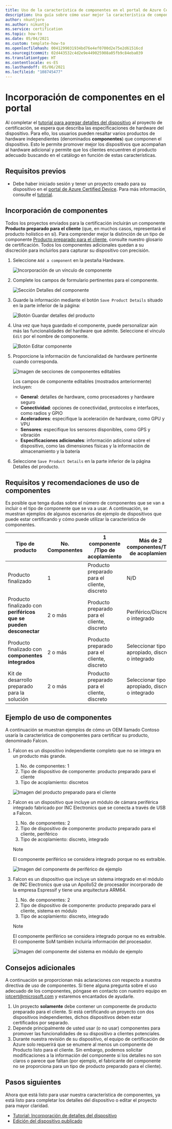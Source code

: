```yaml
---
title: Uso de la característica de componentes en el portal de Azure Certified Device
description: Una guía sobre cómo usar mejor la característica de componentes de la sección Detalles del dispositivo para describir el dispositivo con precisión
author: nkuntjoro
ms.author: nikuntjo
ms.service: certification
ms.topic: how-to
ms.date: 05/04/2021
ms.custom: template-how-to
ms.openlocfilehash: 0041299031934bd76e4ef0700d2e75e2d61516cd
ms.sourcegitcommit: 02d443532c4d2e9e449025908a05fb9c84eba039
ms.translationtype: HT
ms.contentlocale: es-ES
ms.lasthandoff: 05/06/2021
ms.locfileid: "108745477"
---
```

# <a name="add-components-on-the-portal"></a>Incorporación de componentes en el portal

Al completar el [tutorial para agregar detalles del dispositivo](tutorial-02-adding-device-details.md) al proyecto de certificación, se espera que describa las especificaciones de hardware del dispositivo. Para ello, los usuarios pueden resaltar varios productos de hardware independientes (denominados **componentes**) que componen el dispositivo. Esto le permite promover mejor los dispositivos que acompañan al hardware adicional y permite que los clientes encuentren el producto adecuado buscando en el catálogo en función de estas características.

## <a name="prerequisites"></a>Requisitos previos

- Debe haber iniciado sesión y tener un proyecto creado para su dispositivo en el [portal de Azure Certified Device](https://certify.azure.com). Para más información, consulte el [tutorial](tutorial-01-creating-your-project.md).

## <a name="how-to-add-components"></a>Incorporación de componentes

Todos los proyectos enviados para la certificación incluirán un componente **Producto preparado para el cliente** (que, en muchos casos, representará el producto holístico en sí). Para comprender mejor la distinción de un tipo de componente [Producto preparado para el cliente](./resources-glossary.md), consulte nuestro glosario de certificación. Todos los componentes adicionales quedan a su discreción para incluirlos para capturar su dispositivo con precisión.

1. Seleccione `Add a component` en la pestaña Hardware.

    ![Incorporación de un vínculo de componente](./media/images/add-component-new.png)

1. Complete los campos de formulario pertinentes para el componente.

    ![Sección Detalles del componente](./media/images/component-details-section.png)

1. Guarde la información mediante el botón `Save Product Details` situado en la parte inferior de la página:  

    ![Botón Guardar detalles del producto](./media/images/save-product-details-button.png)

1. Una vez que haya guardado el componente, puede personalizar aún más las funcionalidades del hardware que admite. Seleccione el vínculo `Edit` por el nombre de componente.  

    ![Botón Editar componente](./media/images/component-edit.png)

1. Proporcione la información de funcionalidad de hardware pertinente cuando corresponda.  

    ![Imagen de secciones de componentes editables](./media/images/component-selection-area.png)  

    Los campos de componente editables (mostrados anteriormente) incluyen:

    - **General**: detalles de hardware, como procesadores y hardware seguro
    - **Conectividad**: opciones de conectividad, protocolos e interfaces, como radios y GPIO
    - **Aceleradores**: especifique la aceleración de hardware, como GPU y VPU
    - **Sensores**: especifique los sensores disponibles, como GPS y vibración
    - **Especificaciones adicionales**: información adicional sobre el dispositivo, como las dimensiones físicas y la información de almacenamiento y la batería

1. Seleccione `Save Product Details` en la parte inferior de la página Detalles del producto.

## <a name="component-use-requirements-and-recommendations"></a>Requisitos y recomendaciones de uso de componentes

Es posible que tenga dudas sobre el número de componentes que se van a incluir o el tipo de componente que se va a usar. A continuación, se muestran ejemplos de algunos escenarios de ejemplo de dispositivos que puede estar certificando y cómo puede utilizar la característica de componentes.

| Tipo de producto                                       | No. Componentes | 1 componente /Tipo de acoplamiento      | Más de 2 componentes/Tipo de acoplamiento                    |
|----------------------------------------------------|------------|----------------------------------|--------------------------------------------------|
| Producto finalizado                                   | 1          | Producto preparado para el cliente, discreto | N/D                                              |
| Producto finalizado con **periféricos que se pueden desconectar** | 2 o más  | Producto preparado para el cliente, discreto | Periférico/Discreto o integrado              |
| Producto finalizado con **componentes integrados**  | 2 o más  | Producto preparado para el cliente, discreto | Seleccionar tipo apropiado, discreto o integrado |
| Kit de desarrollo preparado para la solución                             | 2 o más  | Producto preparado para el cliente, discreto | Seleccionar tipo apropiado, discreto o integrado |

## <a name="example-component-usage"></a>Ejemplo de uso de componentes

A continuación se muestran ejemplos de cómo un OEM llamado Contoso usaría la característica de componentes para certificar su producto, denominado Falcon.

1. Falcon es un dispositivo independiente completo que no se integra en un producto más grande.
    1. No. de componentes: 1
    1. Tipo de dispositivo de componente: producto preparado para el cliente
    1. Tipo de acoplamiento: discretos

     ![Imagen del producto preparado para el cliente](./media/images/customer-ready-product.png)

1. Falcon es un dispositivo que incluye un módulo de cámara periférica integrado fabricado por INC Electronics que se conecta a través de USB a Falcon.
    1. No. de componentes: 2
    1. Tipo de dispositivo de componente: producto preparado para el cliente, periférico
    1. Tipo de acoplamiento: discreto, integrado
    
    > [!Note]
    > El componente periférico se considera integrado porque no es extraíble.

     ![Imagen del componente de periférico de ejemplo](./media/images/peripheral.png)

1. Falcon es un dispositivo que incluye un sistema integrado en el módulo de INC Electronics que usa un Apollo52 de procesador incorporado de la empresa Espressif y tiene una arquitectura ARM64.
    1. No. de componentes: 2
    1. Tipo de dispositivo de componente: producto preparado para el cliente, sistema en módulo
    1. Tipo de acoplamiento: discreto, integrado

    > [!Note]
    > El componente periférico se considera integrado porque no es extraíble. El componente SoM también incluiría información del procesador.

     ![Imagen del componente del sistema en módulo de ejemplo ](./media/images/system-on-module.png)

## <a name="additional-tips"></a>Consejos adicionales

A continuación se proporcionan más aclaraciones con respecto a nuestra directiva de uso de componentes. Si tiene alguna pregunta sobre el uso adecuado de los componentes, póngase en contacto con nuestro equipo en [iotcert@microsoft.com](mailto:iotcert@microsoft.com) y estaremos encantados de ayudarle.

1. Un proyecto **solamente** debe contener un componente de producto preparado para el cliente. Si está certificando un proyecto con dos dispositivos independientes, dichos dispositivos deben estar certificados por separado.
1. Depende principalmente de usted usar (o no usar) componentes para promover las funcionalidades de su dispositivo a clientes potenciales.
1. Durante nuestra revisión de su dispositivo, el equipo de certificación de Azure solo requerirá que se enumere al menos un componente de Producto listo para el cliente. Sin embargo, podemos solicitar modificaciones a la información del componente si los detalles no son claros o parece que faltan (por ejemplo, el fabricante del componente no se proporciona para un tipo de producto preparado para el cliente).

## <a name="next-steps"></a>Pasos siguientes

Ahora que está listo para usar nuestra característica de componentes, ya está listo para completar los detalles del dispositivo o editar el proyecto para mayor claridad.

- [Tutorial: Incorporación de detalles del dispositivo](tutorial-02-adding-device-details.md)
- [Edición del dispositivo publicado](how-to-edit-published-device.md)
